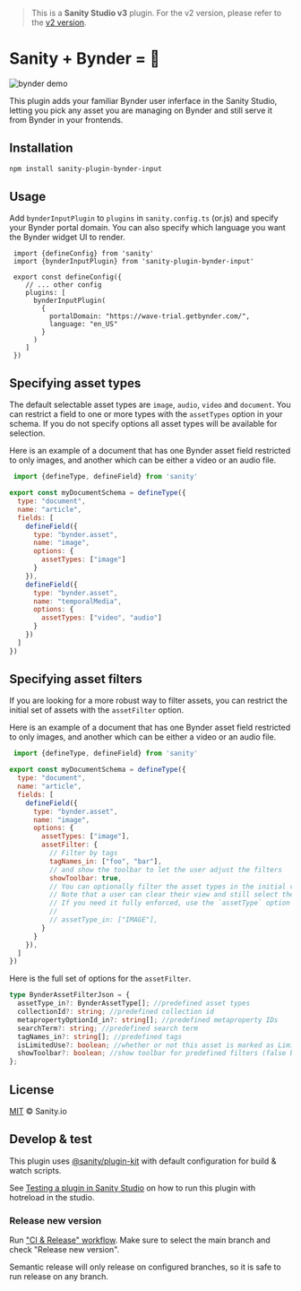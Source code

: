 > This is a **Sanity Studio v3** plugin.
> For the v2 version, please refer to the [v2 version](https://github.com/sanity-io/sanity-plugin-bynder-input/tree/studio-v2).

# Sanity + Bynder = 🌁

![bynder demo](https://user-images.githubusercontent.com/38528/120554854-1ee5c580-c3af-11eb-9b05-0b35c6810497.gif)


This plugin adds your familiar Bynder user inferface in the Sanity Studio, letting you pick any asset you are managing on Bynder and still serve it from Bynder in your frontends.

## Installation

```bash
npm install sanity-plugin-bynder-input
```

## Usage

Add `bynderInputPlugin` to `plugins` in `sanity.config.ts` (or.js) and specify your Bynder portal domain. 
You can also specify which language you want the Bynder widget UI to render.

```
 import {defineConfig} from 'sanity'
 import {bynderInputPlugin} from 'sanity-plugin-bynder-input'

 export const defineConfig({
    // ... other config
    plugins: [
      bynderInputPlugin(
        {
          portalDomain: "https://wave-trial.getbynder.com/",
          language: "en_US"
        }
      )
    ]
 })
```

## Specifying asset types
The default selectable asset types are `image`, `audio`, `video` and `document`. 
You can restrict a field to one or more types with the `assetTypes` option in your schema. 
If you do not specify options all asset types will be available for selection.

Here is an example of a document that has one Bynder asset field restricted to only images, and another which can be either a video or an audio file.

```javascript
 import {defineType, defineField} from 'sanity'

export const myDocumentSchema = defineType({
  type: "document",
  name: "article",
  fields: [
    defineField({
      type: "bynder.asset",
      name: "image",
      options: {
        assetTypes: ["image"]
      }
    }),
    defineField({
      type: "bynder.asset",
      name: "temporalMedia",
      options: {
        assetTypes: ["video", "audio"]
      }
    })
  ]
})
```

## Specifying asset filters
If you are looking for a more robust way to filter assets, you can restrict the initial set of assets with the `assetFilter` option. 


Here is an example of a document that has one Bynder asset field restricted to only images, and another which can be either a video or an audio file.

```javascript
 import {defineType, defineField} from 'sanity'

export const myDocumentSchema = defineType({
  type: "document",
  name: "article",
  fields: [
    defineField({
      type: "bynder.asset",
      name: "image",
      options: {
        assetTypes: ["image"],
        assetFilter: {
          // Filter by tags
          tagNames_in: ["foo", "bar"],
          // and show the toolbar to let the user adjust the filters
          showToolbar: true,
          // You can optionally filter the asset types in the initial view like this 
          // Note that a user can clear their view and still select the asset type. 
          // If you need it fully enforced, use the `assetType` option instead
          // 
          // assetType_in: ["IMAGE"],          
        }
      }
    }),
  ]
})
```

Here is the full set of options for the `assetFilter`.
```typescript
type BynderAssetFilterJson = {
  assetType_in?: BynderAssetType[]; //predefined asset types
  collectionId?: string; //predefined collection id
  metapropertyOptionId_in?: string[]; //predefined metaproperty IDs
  searchTerm?: string; //predefined search term
  tagNames_in?: string[]; //predefined tags
  isLimitedUse?: boolean; //whether or not this asset is marked as Limited Use
  showToolbar?: boolean; //show toolbar for predefined filters (false by default)
};
```


## License

[MIT](LICENSE) © Sanity.io


## Develop & test

This plugin uses [@sanity/plugin-kit](https://github.com/sanity-io/plugin-kit)
with default configuration for build & watch scripts.

See [Testing a plugin in Sanity Studio](https://github.com/sanity-io/plugin-kit#testing-a-plugin-in-sanity-studio)
on how to run this plugin with hotreload in the studio.

### Release new version

Run ["CI & Release" workflow](https://github.com/sanity-io/sanity-plugin-bynder-input/actions/workflows/main.yml).
Make sure to select the main branch and check "Release new version".

Semantic release will only release on configured branches, so it is safe to run release on any branch.

